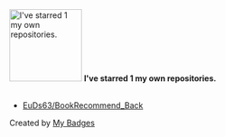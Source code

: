 <img src="https://my-badges.github.io/my-badges/self-star.png" alt="I&apos;ve starred 1 my own repositories." title="I&apos;ve starred 1 my own repositories." width="128">
<strong>I&apos;ve starred 1 my own repositories.</strong>
<br><br>

- <a href="https://github.com/EuDs63/BookRecommend_Back">EuDs63/BookRecommend_Back</a>


Created by <a href="https://github.com/my-badges/my-badges">My Badges</a>